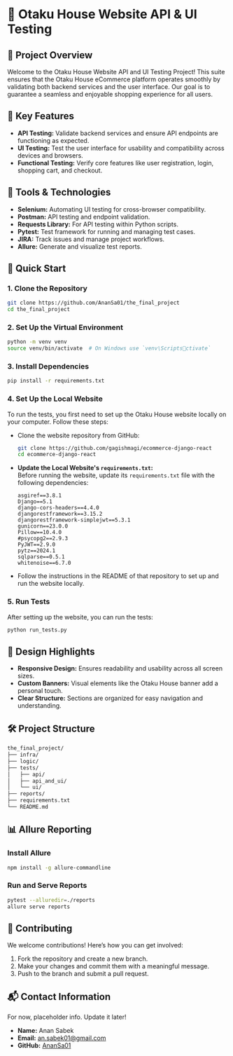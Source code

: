 
# 🏯 Otaku House Website API & UI Testing

## 🌟 Project Overview
Welcome to the Otaku House Website API and UI Testing Project! This suite ensures that the Otaku House eCommerce platform operates smoothly by validating both backend services and the user interface. Our goal is to guarantee a seamless and enjoyable shopping experience for all users.

## 🎯 Key Features
- **API Testing:** Validate backend services and ensure API endpoints are functioning as expected.
- **UI Testing:** Test the user interface for usability and compatibility across devices and browsers.
- **Functional Testing:** Verify core features like user registration, login, shopping cart, and checkout.

## 🔧 Tools & Technologies
- **Selenium:** Automating UI testing for cross-browser compatibility.
- **Postman:** API testing and endpoint validation.
- **Requests Library:** For API testing within Python scripts.
- **Pytest:** Test framework for running and managing test cases.
- **JIRA:** Track issues and manage project workflows.
- **Allure:** Generate and visualize test reports.

## 🚀 Quick Start

### 1. Clone the Repository
```bash
git clone https://github.com/AnanSa01/the_final_project
cd the_final_project
```

### 2. Set Up the Virtual Environment
```bash
python -m venv venv
source venv/bin/activate  # On Windows use `venv\Scriptsctivate`
```

### 3. Install Dependencies
```bash
pip install -r requirements.txt
```

### 4. Set Up the Local Website
To run the tests, you first need to set up the Otaku House website locally on your computer. Follow these steps:

- Clone the website repository from GitHub:
  ```bash
  git clone https://github.com/gagishmagi/ecommerce-django-react
  cd ecommerce-django-react
  ```
- **Update the Local Website's `requirements.txt`:**  
  Before running the website, update its `requirements.txt` file with the following dependencies:
  ```plaintext
  asgiref==3.8.1
  Django==5.1
  django-cors-headers==4.4.0
  djangorestframework==3.15.2
  djangorestframework-simplejwt==5.3.1
  gunicorn==23.0.0
  Pillow==10.4.0
  #psycopg2==2.9.3
  PyJWT==2.9.0
  pytz==2024.1
  sqlparse==0.5.1
  whitenoise==6.7.0
  ```
- Follow the instructions in the README of that repository to set up and run the website locally.

### 5. Run Tests
After setting up the website, you can run the tests:
```bash
python run_tests.py
```

## 🎨 Design Highlights
- **Responsive Design:** Ensures readability and usability across all screen sizes.
- **Custom Banners:** Visual elements like the Otaku House banner add a personal touch.
- **Clear Structure:** Sections are organized for easy navigation and understanding.

## 🛠 Project Structure
```bash
the_final_project/
├── infra/
├── logic/
├── tests/
│   ├── api/
│   ├── api_and_ui/
│   └── ui/
├── reports/
├── requirements.txt
└── README.md
```

## 📊 Allure Reporting

### Install Allure
```bash
npm install -g allure-commandline
```

### Run and Serve Reports
```bash
pytest --alluredir=./reports
allure serve reports
```

## 👥 Contributing
We welcome contributions! Here’s how you can get involved:

1. Fork the repository and create a new branch.
2. Make your changes and commit them with a meaningful message.
3. Push to the branch and submit a pull request.

## 📬 Contact Information
For now, placeholder info. Update it later!

- **Name:** Anan Sabek
- **Email:** an.sabek01@gmail.com
- **GitHub:** [AnanSa01](https://github.com/AnanSa01/the_final_project)
